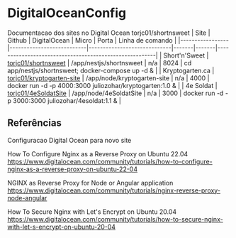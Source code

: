 # DigitalOceanConfig

Documentacao dos sites no Digital Ocean
torjc01/shortnsweet
| Site            | Github                    | DigitalOcean                | Micro | Porta | Linha de comando                                       |
|-----------------|---------------------------|-----------------------------|-------|-------|--------------------------------------------------------|
| Short'n'Sweet   | [torjc01/shortnsweet](https://github.com/torjc01/shortnsweet) | /app/nestjs/shortnsweet | n/a | 8024 | cd app/nestjs/shortnsweet; docker-compose up -d &      |
| Kryptogarten.ca | [torjc01/kryptogarten-site](https://github.com/torjc01/kryptogarten-site) | /app/node/kryptogarten-site | n/a | 4000 | docker run -d -p 4000:3000 juliozohar/kryptogarten:1.0 & |
| 4e Soldat       | [torjc01/4eSoldatSite](https://github.com/torjc01/4eSoldatSite) | /app/node/4eSoldatSite | n/a | 3000 | docker run -d -p 3000:3000 juliozohar/4esoldat:1.1 &    |


## Referências

Configuracao Digital Ocean para novo site

How To Configure Nginx as a Reverse Proxy on Ubuntu 22.04    
https://www.digitalocean.com/community/tutorials/how-to-configure-nginx-as-a-reverse-proxy-on-ubuntu-22-04

NGINX as Reverse Proxy for Node or Angular application    
https://www.digitalocean.com/community/tutorials/nginx-reverse-proxy-node-angular

How To Secure Nginx with Let's Encrypt on Ubuntu 20.04    
https://www.digitalocean.com/community/tutorials/how-to-secure-nginx-with-let-s-encrypt-on-ubuntu-20-04